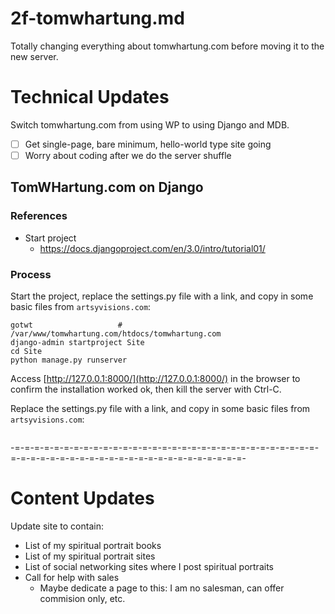 
# 2f-tomwhartung.md

Totally changing everything about tomwhartung.com before moving it to the new server.

# Technical Updates

Switch tomwhartung.com from using WP to using Django and MDB.

- [ ] Get single-page, bare minimum, hello-world type site going
- [ ] Worry about coding after we do the server shuffle

## TomWHartung.com on Django

### References

- Start project
  - https://docs.djangoproject.com/en/3.0/intro/tutorial01/

### Process

Start the project, replace the settings.py file with a link, and copy in some basic files from `artsyvisions.com`:

```
gotwt                   # /var/www/tomwhartung.com/htdocs/tomwhartung.com
django-admin startproject Site
cd Site
python manage.py runserver
```

Access [http://127.0.0.1:8000/](http://127.0.0.1:8000/) in the browser to confirm the installation worked ok,
then kill the server with Ctrl-C.


Replace the settings.py file with a link, and copy in some basic files from `artsyvisions.com`:

```
```

-=-=-=-=-=-=-=-=-=-=-=-=-=-=-=-=-=-=-=-=-=-=-=-=-=-=-=-=-=-=-=-=-=-=-=-=-=-=-=-=-=-=-=-=-=-=-=-=-=-=-=-=-=-=-=-

# Content Updates

Update site to contain:

- List of my spiritual portrait books
- List of my spiritual portrait sites
- List of social networking sites where I post spiritual portraits
- Call for help with sales
  - Maybe dedicate a page to this: I am no salesman, can offer commision only, etc.


